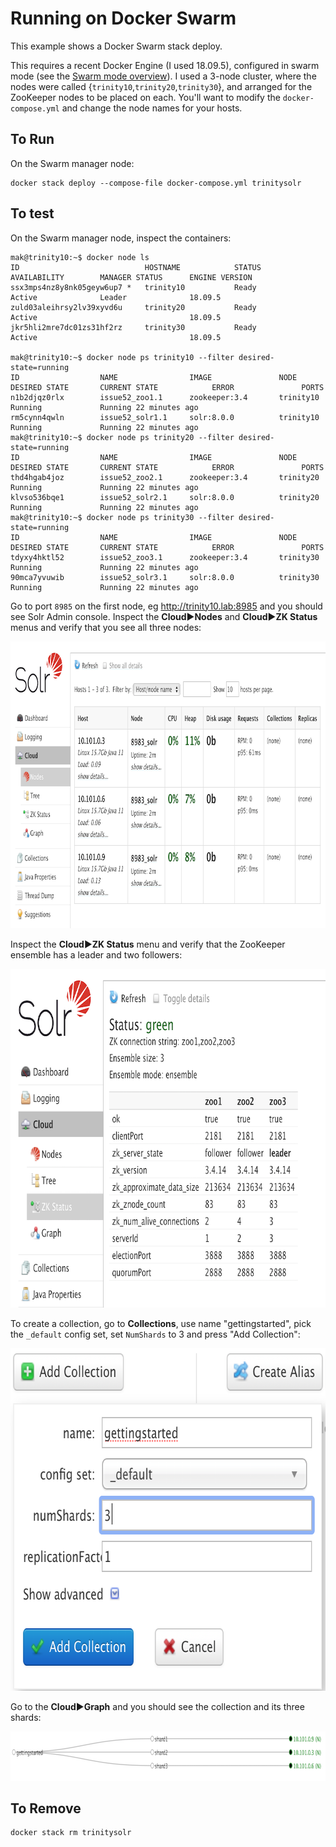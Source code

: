 Running on Docker Swarm
=======================

This example shows a Docker Swarm stack deploy.

This requires a recent Docker Engine (I used 18.09.5), configured in swarm mode (see the [Swarm mode overview](https://docs.docker.com/engine/swarm/)). I used a 3-node cluster, where the nodes were called {`trinity10`,`trinity20`,`trinity30`}, and arranged for the ZooKeeper nodes to be placed on each. You'll want to modify the `docker-compose.yml` and change the node names for your hosts.

To Run
------

On the Swarm manager node:
```
docker stack deploy --compose-file docker-compose.yml trinitysolr
```

To test
-------

On the Swarm manager node, inspect the containers:

```
mak@trinity10:~$ docker node ls
ID                            HOSTNAME            STATUS              AVAILABILITY        MANAGER STATUS      ENGINE VERSION
ssx3mps4nz8y8nk05geyw6up7 *   trinity10           Ready               Active              Leader              18.09.5
zuld03aleihrsy2lv39xyvd6u     trinity20           Ready               Active                                  18.09.5
jkr5hli2mre7dc01zs31hf2rz     trinity30           Ready               Active                                  18.09.5

mak@trinity10:~$ docker node ps trinity10 --filter desired-state=running
ID                  NAME                IMAGE               NODE                DESIRED STATE       CURRENT STATE            ERROR               PORTS
n1b2djqz0rlx        issue52_zoo1.1      zookeeper:3.4       trinity10           Running             Running 22 minutes ago                       
rm5cynn4qwln        issue52_solr1.1     solr:8.0.0          trinity10           Running             Running 22 minutes ago                       
mak@trinity10:~$ docker node ps trinity20 --filter desired-state=running
ID                  NAME                IMAGE               NODE                DESIRED STATE       CURRENT STATE            ERROR               PORTS
thd4hgab4joz        issue52_zoo2.1      zookeeper:3.4       trinity20           Running             Running 22 minutes ago                       
klvso536bqe1        issue52_solr2.1     solr:8.0.0          trinity20           Running             Running 22 minutes ago                       
mak@trinity10:~$ docker node ps trinity30 --filter desired-state=running
ID                  NAME                IMAGE               NODE                DESIRED STATE       CURRENT STATE            ERROR               PORTS
tdyxy4hktl52        issue52_zoo3.1      zookeeper:3.4       trinity30           Running             Running 22 minutes ago                       
90mca7yvuwib        issue52_solr3.1     solr:8.0.0          trinity30           Running             Running 22 minutes ago                       
```


Go to port `8985` on the first node, eg http://trinity10.lab:8985 and you should see Solr Admin console.
Inspect the **Cloud**▶**Nodes** and **Cloud**▶**ZK Status** menus and verify that you see all three nodes:

<p align="center">
<img src="img/nodes.png" title="Nodes" width="859" height="459">
</p>

Inspect the **Cloud**▶**ZK Status** menu and verify that the ZooKeeper ensemble has a leader and two followers:

<p align="center">
<img src="img/zkstatus.png" title="ZK Status" width="781" height="542">
</p>

To create a collection, go to **Collections**, use name "gettingstarted", pick the `_default` config set, set `NumShards` to 3 and press "Add Collection":

<p align="center">
<img src="img/createcollection.png" title="Create Collection" width="698" height="548">
</p>

Go to the **Cloud**▶**Graph** and you should see the collection and its three shards:

<p align="center">
<img src="img/graph.png" title="Graph" width="879" height="79">
</p>

To Remove
---------

```
docker stack rm trinitysolr
```
